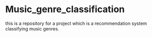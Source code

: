 # Music_genre_classification
this is a repository for a project which is a recommendation system classifying music genres. 
